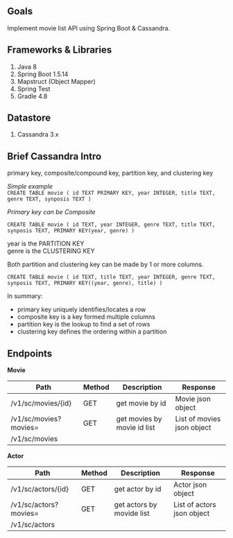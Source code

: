 
## Goals

Implement movie list API using Spring Boot & Cassandra.

## Frameworks & Libraries

1. Java 8
2. Spring Boot 1.5.14
3. Mapstruct (Object Mapper)
5. Spring Test
6. Gradle 4.8

## Datastore
1. Cassandra 3.x

## Brief Cassandra Intro
primary key, composite/compound key, partition key, and clustering key

_Simple example_\
`
CREATE TABLE movie (
  id TEXT PRIMARY KEY,
  year INTEGER,
  title TEXT,
  genre TEXT,
  synposis TEXT
)
`

_Primary key can be Composite_

`CREATE TABLE movie (
  id TEXT,
  year INTEGER,
  genre TEXT,
  title TEXT,
  synposis TEXT,
  PRIMARY KEY(year, genre)
)
`

year is the PARTITION KEY \
genre is the CLUSTERING KEY

Both partition and clustering key can be made by 1 or more columns.


`CREATE TABLE movie (
  id TEXT,
  title TEXT,
  year INTEGER,
  genre TEXT,
  synposis TEXT,
  PRIMARY KEY((year, genre), title)
)
`

In summary:
* primary key uniquely identifies/locates a row
* composite key is a key formed multiple columns
* partition key is the lookup to find a set of rows
* clustering key defines the ordering within a partition


## Endpoints

**Movie**

| Path                          | Method | Description                      | Response                   |
|-------------------------------|--------|----------------------------------|----------------------------|
| /v1/sc/movies/{id}            | GET    | get movie by id                  | Movie json object          | 
| /v1/sc/movies?movies=         | GET    | get movies by movie id list      | List of movies json object | 
| /v1/sc/movies                 |        |                                  |                            | 

**Actor**

| Path                          | Method | Description                      | Response                   |
|-------------------------------|--------|----------------------------------|----------------------------|
| /v1/sc/actors/{id}            | GET    | get actor by id                  | Actor json object          | 
| /v1/sc/actors?movies=         | GET    | get actors by movide list        | List of actors json object | 
| /v1/sc/actors                 |        |                                  |                            |




